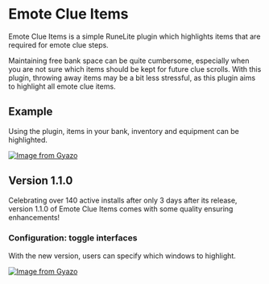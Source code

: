 # Emote Clue Items
Emote Clue Items is a simple RuneLite plugin which highlights items that are required for emote clue steps. 

Maintaining free bank space can be quite cumbersome, especially when you are not sure which items should be kept for future clue scrolls. With this plugin, throwing away items may be a bit less stressful, as this plugin aims to highlight all emote clue items.

## Example
Using the plugin, items in your bank, inventory and equipment can be highlighted.

[![Image from Gyazo](https://i.gyazo.com/4acd5ebcd9bbffb559f900e843a54bd6.gif)](https://gyazo.com/4acd5ebcd9bbffb559f900e843a54bd6)

## Version 1.1.0
Celebrating over 140 active installs after only 3 days after its release, version 1.1.0 of Emote Clue Items comes with some quality ensuring enhancements! 

### Configuration: toggle interfaces
With the new version, users can specify which windows to highlight.

[![Image from Gyazo](https://i.gyazo.com/486930cf7273d273a622a16d625e7b14.gif)](https://gyazo.com/486930cf7273d273a622a16d625e7b14)
